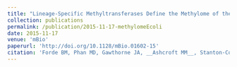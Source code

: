 ```yaml
---
title: "Lineage-Specific Methyltransferases Define the Methylome of the Globally Disseminated _Escherichia coli_ ST131 Clone"
collection: publications
permalink: /publication/2015-11-17-methylomeEcoli
date: 2015-11-17
venue: 'mBio'
paperurl: 'http://doi.org/10.1128/mBio.01602-15'
citation: 'Forde BM, Phan MD, Gawthorne JA, __Ashcroft MM__, Stanton-Cook M, Sarkar S, Peters KM, Chan KG, Chong TM, Yin WF, Upton M, Schembri MA and Beatson SA. (2015). &quot;Paper Title Number 1.&quot; <i>mBio</i>. 6(6): e01602-15 '
---
```

